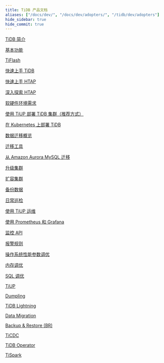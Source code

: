 ```yaml
---
title: TiDB 产品文档
aliases: ["/docs/dev/", "/docs/dev/adopters/", "/tidb/dev/adopters"]
hide_sidebar: true
hide_commit: true
---
```


<LearningPathContainer platform="tidb" title="TiDB" subTitle="TiDB 是 PingCAP 公司自主设计、研发的开源分布式关系型数据库。您可以在这里查看概念介绍、操作指南、应用开发、参考等产品文档。">

<LearningPath label="了解" icon="cloud1">

[TiDB 简介](https://docs.pingcap.com/zh/tidb/v5.3/overview)

[基本功能](https://docs.pingcap.com/zh/tidb/v5.3/basic-features)

[TiFlash](https://docs.pingcap.com/zh/tidb/v5.3/tiflash-overview)

</LearningPath>

<LearningPath label="试用" icon="cloud5">

[快速上手 TiDB](https://docs.pingcap.com/zh/tidb/v5.3/quick-start-with-tidb)

[快速上手 HTAP](https://docs.pingcap.com/zh/tidb/v5.3/quick-start-with-htap)

[深入探索 HTAP](https://docs.pingcap.com/zh/tidb/v5.3/explore-htap)

</LearningPath>

<LearningPath label="部署" icon="deploy">

[软硬件环境需求](https://docs.pingcap.com/zh/tidb/v5.3/hardware-and-software-requirements)

[使用 TiUP 部署 TiDB 集群（推荐方式）](https://docs.pingcap.com/zh/tidb/v5.3/production-deployment-using-tiup)

[在 Kubernetes 上部署 TiDB](https://docs.pingcap.com/zh/tidb/v5.3/tidb-in-kubernetes)

</LearningPath>

<LearningPath label="迁移" icon="cloud3">

[数据迁移概览](https://docs.pingcap.com/zh/tidb/v5.3/migration-overview)

[迁移工具](https://docs.pingcap.com/zh/tidb/v5.3/migration-tools)

[从 Amazon Aurora MySQL 迁移](https://docs.pingcap.com/zh/tidb/v5.3/migrate-from-aurora-using-lightning)

</LearningPath>

<LearningPath label="运维" icon="maintain">

[升级集群](https://docs.pingcap.com/zh/tidb/v5.3/upgrade-tidb-using-tiup)

[扩容集群](https://docs.pingcap.com/zh/tidb/v5.3/scale-tidb-using-tiup)

[备份数据](https://docs.pingcap.com/zh/tidb/v5.3/use-br-command-line-tool)

[日常巡检](https://docs.pingcap.com/zh/tidb/v5.3/daily-check)

[使用 TiUP 运维](https://docs.pingcap.com/zh/tidb/v5.3/maintain-tidb-using-tiup)

</LearningPath>

<LearningPath label="监控" icon="cloud6">

[使用 Prometheus 和 Grafana](https://docs.pingcap.com/zh/tidb/v5.3/tidb-monitoring-framework)

[监控 API](https://docs.pingcap.com/zh/tidb/v5.3/tidb-monitoring-api)

[报警规则](https://docs.pingcap.com/zh/tidb/v5.3/alert-rules)

</LearningPath>

<LearningPath label="调优" icon="tidb-cloud-tune">

[操作系统性能参数调优](https://docs.pingcap.com/zh/tidb/v5.3/tune-operating-system)

[内存调优](https://docs.pingcap.com/zh/tidb/v5.3/configure-memory-usage)

[SQL 调优](https://docs.pingcap.com/zh/tidb/v5.3/sql-tuning-overview)

</LearningPath>

<LearningPath label="工具" icon="doc7">

[TiUP](https://docs.pingcap.com/zh/tidb/v5.3/tiup-overview)

[Dumpling](https://docs.pingcap.com/zh/tidb/v5.3/dumpling-overview)

[TiDB Lightning](https://docs.pingcap.com/zh/tidb/v5.3/tidb-lightning-overview)

[Data Migration](https://docs.pingcap.com/zh/tidb/v5.3/dm-overview)

[Backup & Restore (BR)](https://docs.pingcap.com/zh/tidb/v5.3/backup-and-restore-tool)

[TiCDC](https://docs.pingcap.com/zh/tidb/v5.3/ticdc-overview)

[TiDB Operator](https://docs.pingcap.com/zh/tidb/v5.3/tidb-operator-overview)

[TiSpark](https://docs.pingcap.com/zh/tidb/v5.3/tispark-overview)

</LearningPath>

</LearningPathContainer>
